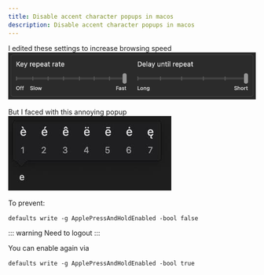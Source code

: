 ```yaml
---
title: Disable accent character popups in macos
description: Disable accent character popups in macos
---
```


I edited these settings to increase browsing speed  
![Macos keyboard settings](./src/assets/image/macos-keyboard-settings.png)  

But I faced with this annoying popup  
![Keyboard popup](./src/assets/image/macos-accent-popup.jpeg)

To prevent:
``` shell
defaults write -g ApplePressAndHoldEnabled -bool false
```

::: warning
Need to logout
:::

You can enable again via

``` shell
defaults write -g ApplePressAndHoldEnabled -bool true
```
